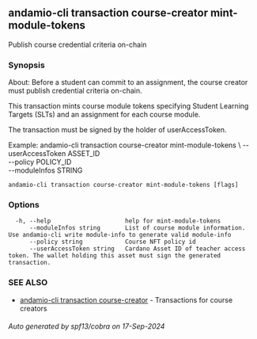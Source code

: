 ## andamio-cli transaction course-creator mint-module-tokens

Publish course credential criteria on-chain

### Synopsis


About:
Before a student can commit to an assignment, the course creator must publish credential criteria on-chain.

This transaction mints course module tokens specifying Student Learning Targets (SLTs) and an assignment for each course module.

The transaction must be signed by the holder of userAccessToken.

Example:
  andamio-cli transaction course-creator mint-module-tokens \ 
    --userAccessToken ASSET_ID \
    --policy POLICY_ID \
    --moduleInfos STRING 

  

```
andamio-cli transaction course-creator mint-module-tokens [flags]
```

### Options

```
  -h, --help                     help for mint-module-tokens
      --moduleInfos string       List of course module information. Use andamio-cli write module-info to generate valid module-info
      --policy string            Course NFT policy id
      --userAccessToken string   Cardano Asset ID of teacher access token. The wallet holding this asset must sign the generated transaction.
```

### SEE ALSO

* [andamio-cli transaction course-creator](andamio-cli_transaction_course-creator.md)	 - Transactions for course creators

###### Auto generated by spf13/cobra on 17-Sep-2024
